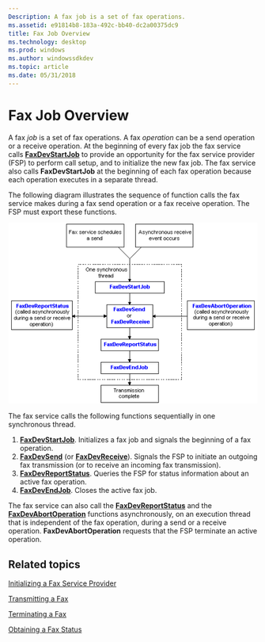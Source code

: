 ```yaml
---
Description: A fax job is a set of fax operations.
ms.assetid: e91814b8-183a-492c-bb40-dc2a00375dc9
title: Fax Job Overview
ms.technology: desktop
ms.prod: windows
ms.author: windowssdkdev
ms.topic: article
ms.date: 05/31/2018
---
```


# Fax Job Overview

A fax *job* is a set of fax operations. A fax *operation* can be a send operation or a receive operation. At the beginning of every fax job the fax service calls [**FaxDevStartJob**](/previous-versions/windows/desktop/api/FaxDev/nf-faxdev-faxdevstartjob) to provide an opportunity for the fax service provider (FSP) to perform call setup, and to initialize the new fax job. The fax service also calls **FaxDevStartJob** at the beginning of each fax operation because each operation executes in a separate thread.

The following diagram illustrates the sequence of function calls the fax service makes during a fax send operation or a fax receive operation. The FSP must export these functions.

![function calls for a fax send or fax receive operation](images/sendfax.png)

The fax service calls the following functions sequentially in one synchronous thread.

1.  [**FaxDevStartJob**](/previous-versions/windows/desktop/api/FaxDev/nf-faxdev-faxdevstartjob). Initializes a fax job and signals the beginning of a fax operation.
2.  [**FaxDevSend**](/previous-versions/windows/desktop/api/FaxDev/nf-faxdev-faxdevsend) (or [**FaxDevReceive**](/previous-versions/windows/desktop/api/FaxDev/nf-faxdev-faxdevreceive)). Signals the FSP to initiate an outgoing fax transmission (or to receive an incoming fax transmission).
3.  [**FaxDevReportStatus**](/previous-versions/windows/desktop/api/FaxDev/nf-faxdev-faxdevreportstatus). Queries the FSP for status information about an active fax operation.
4.  [**FaxDevEndJob**](/previous-versions/windows/desktop/api/FaxDev/nf-faxdev-faxdevendjob). Closes the active fax job.

The fax service can also call the [**FaxDevReportStatus**](/previous-versions/windows/desktop/api/FaxDev/nf-faxdev-faxdevreportstatus) and the [**FaxDevAbortOperation**](/previous-versions/windows/desktop/api/FaxDev/nf-faxdev-faxdevabortoperation) functions asynchronously, on an execution thread that is independent of the fax operation, during a send or a receive operation. **FaxDevAbortOperation** requests that the FSP terminate an active operation.

## Related topics

<dl> <dt>

[Initializing a Fax Service Provider](-mfax-initializing-a-fax-service-provider.md)
</dt> <dt>

[Transmitting a Fax](-mfax-transmitting-a-fax.md)
</dt> <dt>

[Terminating a Fax](-mfax-terminating-a-fax.md)
</dt> <dt>

[Obtaining a Fax Status](-mfax-obtaining-a-fax-status.md)
</dt> </dl>

 

 



